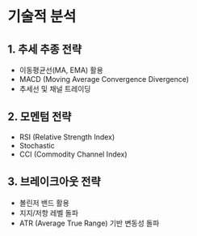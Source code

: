 # 기술적 분석

## 1. 추세 추종 전략
- 이동평균선(MA, EMA) 활용
- MACD (Moving Average Convergence Divergence)
- 추세선 및 채널 트레이딩

## 2. 모멘텀 전략
- RSI (Relative Strength Index)
- Stochastic
- CCI (Commodity Channel Index)

## 3. 브레이크아웃 전략
- 볼린저 밴드 활용
- 지지/저항 레벨 돌파
- ATR (Average True Range) 기반 변동성 돌파 